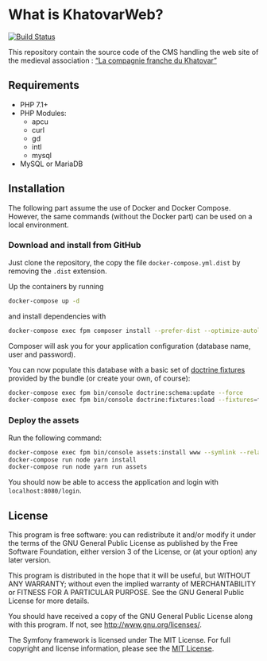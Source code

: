 # What is KhatovarWeb?

[![Build Status](https://travis-ci.org/damien-carcel/khatovar-web.svg?branch=master)](https://travis-ci.org/damien-carcel/khatovar-web)

This repository contain the source code of the CMS handling the web site of the medieval association : [“La compagnie franche du Khatovar”](http://www.compagniefranchedukhatovar.fr/)

## Requirements

- PHP 7.1+
- PHP Modules:
    - apcu
    - curl
    - gd
    - intl
    - mysql
- MySQL or MariaDB

## Installation

The following part assume the use of Docker and Docker Compose. However, the same commands (without the Docker part) can be used on a local environment.

### Download and install from GitHub

Just clone the repository, the copy the file `docker-compose.yml.dist` by removing the `.dist` extension.

Up the containers by running 

```bash
docker-compose up -d
```

and install dependencies with

```bash
docker-compose exec fpm composer install --prefer-dist --optimize-autoloader
```

Composer will ask you for your application configuration (database name, user and password).

You can now populate this database with a basic set of [doctrine fixtures](https://symfony.com/doc/current/bundles/DoctrineFixturesBundle/index.html) provided by the bundle (or create your own, of course):

```bash
docker-compose exec fpm bin/console doctrine:schema:update --force
docker-compose exec fpm bin/console doctrine:fixtures:load --fixtures=features/Context/DataFixtures/ORM/LoadUserData.php
```

### Deploy the assets

Run the following command:

```bash
docker-compose exec fpm bin/console assets:install www --symlink --relative
docker-compose run node yarn install
docker-compose run node yarn run assets
```

You should now be able to access the application and login with `localhost:8080/login`.

## License

This program is free software: you can redistribute it and/or modify it under the terms of the GNU General Public License as published by the Free Software Foundation, either version 3 of the License, or (at your option) any later version.

This program is distributed in the hope that it will be useful, but WITHOUT ANY WARRANTY; without even the implied warranty of MERCHANTABILITY or FITNESS FOR A PARTICULAR PURPOSE.  See the GNU General Public License for more details.

You should have received a copy of the GNU General Public License along with this program.  If not, see <http://www.gnu.org/licenses/>.

The Symfony framework is licensed under The MIT License. For full copyright and license information, please see the [MIT License](http://www.opensource.org/licenses/mit-license.php).
